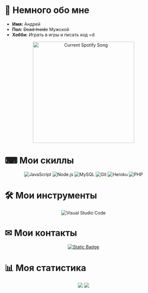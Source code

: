 

# 👋 Немного обо мне

* **Имя:** Андрей
* **Пол:** ~~Dead Inside~~ Мужской
* **Хобби:** Играть в игры и писать код =d

<p align="center">
    <img width="324px" src="https://itsmyverysecureendpoint.vercel.app/api?theme=dark" alt="Current Spotify Song" />
</p>


# ⌨ Мои скиллы
<p align="center">
    <img alt="JavaScript" src="https://img.shields.io/badge/JavaScript-F7DF1E?&style=for-the-badge&logo=JavaScript&logoColor=222222" />
    <img alt="Node.js" src="https://img.shields.io/badge/Node.js-339933?style=for-the-badge&logo=Node.js&logoColor=white" />
    <img alt="MySQL" src="https://img.shields.io/badge/MySQL-336791?&style=for-the-badge&logo=MySQL&logoColor=white" />
    <img alt="Git" src="https://img.shields.io/badge/Git-F05032?&style=for-the-badge&logo=Git&logoColor=white" />
    <img alt="Heroku" src="https://img.shields.io/badge/-Heroku-430098?style=for-the-badge&logo=Heroku&logoColor=white" />
    <img alt="PHP" src="https://img.shields.io/badge/-PHP-430098?style=for-the-badge&logo=PHP&logoColor=white" />
</p>

# 🛠 Мои инструменты
<p align="center">
    <img alt="Visual Studio Code" src="https://img.shields.io/badge/Visual%20Studio%20Code-007ACC?&style=for-the-badge&logo=Visual-Studio-Code&logoColor=white" />
</p>

# ✉ Мои контакты
<p align= "center">
    <a href="https://five.bio/dev"> <img alt="Static Badge" src="https://img.shields.io/badge/FiveBio?style=for-the-badge" /> </a>
</p>

# 📊 Моя статистика
<p align="center">
    <img src="https://github-readme-stats.vercel.app/api?username=rxflex&show_icons=true&theme=dark" />
    <img src="https://github-readme-stats.vercel.app/api/wakatime?username=smookywizard&theme=dark" />
</p>

